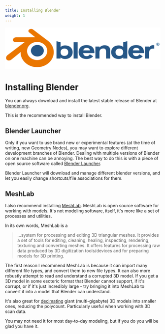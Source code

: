 ```yaml
---
title: Installing Blender
weight: 1
---
```


[![Blender Logo](blender.png)](http://blender.org)

# Installing Blender
You can always download and install the latest stable release of Blender at [blender.org](https://www.blender.org/).

This is the recommended way to install Blender.

## Blender Launcher
Only if you want to use brand new or experimental features (at the time of writing, new Geometry Nodes), you may want to explore different development branches of Blender. Dealing with multiple versions of Blender on one machine can be annoying. The best way to do this is with a piece of open source software called [Blender Launcher](https://github.com/Victor-IX/Blender-Launcher-V2).

Blender Launcher will download and manage different blender versions, and let you easily change shortcuts/file associations for them.

## MeshLab
I also recommend installing [MeshLab](https://www.meshlab.net/). MeshLab is open source software for working with models. It's not modeling software, itself, it's more like a set of processes and utilities.

In its own words, MeshLab is a

>  ...system for processing and editing 3D triangular meshes.
It provides a set of tools for editing, cleaning, healing, inspecting, rendering, texturing and converting meshes. It offers features for processing raw data produced by 3D digitization tools/devices and for preparing models for 3D printing.

The first reason I recommend MeshLab is because it can import many different file types, and convert  them to new file types. It can also more robustly attempt to read and understand a corrupted 3D model. If you get a 3D model in some esoteric format that Blender cannot support, if it's corrupt, or if it's just incredibly large - try bringing it into MeshLab to convert it into a model that Blender can understand.

It's also great for [decimating](https://en.wikipedia.org/wiki/Downsampling_(signal_processing)) giant (multi-gigabyte) 3D models into smaller ones, reducing the polycount. Particularly useful when working with 3D scan data.

You may not need it for most day-to-day modeling, but if you do you will be glad you have it.
